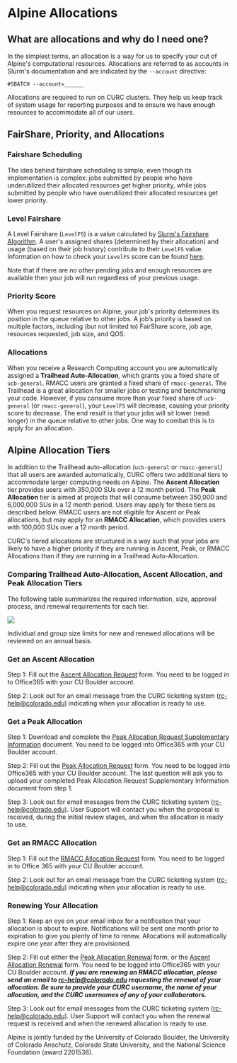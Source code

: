 # Alpine Allocations

## What are allocations and why do I need one?

In the simplest terms, an allocation is a way for us to specify your cut 
of Alpine's computational resources. Allocations are referred to as 
accounts in Slurm's documentation and are indicated by the `--account` 
directive:

```
#SBATCH --account=______
```

Allocations are required to run on CURC clusters. They help us keep track 
of system usage for reporting purposes and to ensure we have enough 
resources to accommodate all of our users.  

## FairShare, Priority, and Allocations

### Fairshare Scheduling
The idea behind fairshare scheduling is simple, even though its
implementation is complex: jobs submitted by people who have underutilized
their allocated resources get higher priority, while jobs submitted by
people who have overutilized their allocated resources get lower priority.

### Level Fairshare
A Level Fairshare (`LevelFS`) is a value calculated by [Slurm's Fairshare 
Algorithm](https://slurm.schedmd.com/fair_tree.html). A user's 
assigned shares (determined by their allocation) and usage (based on their 
job history) contribute to their `LevelFS` value. Information on how to 
check your `LevelFS` score can be found 
[here](../../faq.md#how-can-i-see-my-current-fairshare-priority).

Note that if there are no other pending jobs and enough resources are 
available then your job will run regardless of your previous usage.

### Priority Score
When you request resources on Alpine, your job's priority determines its 
position in the queue relative to other jobs. A job’s priority is based on 
multiple factors, including (but not limited to) FairShare score, job age, 
resources requested, job size, and QOS. 

### Allocations
When you receive a Research Computing account you are automatically 
assigned a **Trailhead Auto-Allocation**, which grants you a fixed share 
of `ucb-general`. RMACC users are granted a fixed share of `rmacc-general`. 
The Trailhead is a great allocation for smaller jobs or 
testing and benchmarking your code. However, if you consume more than your 
fixed share of `ucb-general` (or `rmacc-general`),  your `LevelFS` will decrease, causing your 
priority score to decrease. The end result is that your jobs will sit 
lower (read: longer) in the queue relative to other jobs. One way to 
combat this is to apply for an allocation.

## Alpine Allocation Tiers

In addition to the Trailhead auto-allocation (`ucb-general` or `rmacc-general`) that all users are awarded automatically, CURC offers two 
additional tiers to accommodate larger computing needs on Alpine. The **Ascent Allocation** tier provides users 
with 350,000 SUs over a 12 month period. The **Peak Allocation** tier is 
aimed at projects that will consume between 350,000 and 6,000,000 SUs in a 
12 month period. Users may apply for these tiers as described below.
RMACC users are not eligible for Ascent or Peak allocations, but may apply for an **RMACC Allocation**, which provides users with 100,000 SUs over a 12 month period.

CURC's tiered allocations are structured in a way such that your jobs are 
likely to have a higher priority if they are running in Ascent, Peak, or RMACC 
Allocations than if they are running in a Trailhead 
Auto-Allocation.

### Comparing Trailhead Auto-Allocation, Ascent Allocation, and Peak Allocation Tiers

The following table summarizes the required information, size, approval 
process, and renewal requirements for each tier.

![](images/alpine-allocation-tiers-chart.png)

Individual and group size limits for new and renewed allocations will be 
reviewed on an annual basis.

### Get an Ascent Allocation 

Step 1: Fill out the [Ascent Allocation 
Request](https://forms.office.com/r/eAA15b8Gsg) form. You need to be 
logged in to Office365 with your CU Boulder account.

Step 2: Look out for an email message from the CURC ticketing system (<rc-help@colorado.edu>) indicating when your allocation is ready to use.

### Get a Peak Allocation 

Step 1: Download and complete the [Peak Allocation Request Supplementary 
Information](https://o365coloradoedu.sharepoint.com/:x:/s/RC-Team/EajdPBAejjpDru7kvEEA29QBI8CoO8lj7-kUjotBIIusEg?e=geLBBP) 
document. You need to be logged into Office365 with your CU Boulder 
account.

Step 2: Fill out the [Peak Allocation 
Request](https://forms.office.com/r/5VtLpiCh01) form. You need to be 
logged into Office365 with your CU Boulder account.
The last question will ask you to upload your completed Peak Allocation 
Request Supplementary Information document from step 1. 

Step 3: Look out for email messages from the CURC ticketing system (<rc-help@colorado.edu>). User Support will contact you when the proposal 
is received, during the initial 
review stages, and when the allocation is ready to use.

### Get an RMACC Allocation

Step 1: Fill out the [RMACC Allocation 
Request](https://forms.office.com/Pages/ResponsePage.aspx?id=G4vtPQ0HKUaC5MCwGfRgVxVuc407_5dMhLp4SuO1aoJUODlNNThXTTRUNklTQk02TlFKV1gxUUZTWCQlQCN0PWcu) form. You need to be 
logged in to Office 365 with your CU Boulder account.

Step 2: Look out for an email message from the CURC ticketing system (<rc-help@colorado.edu>) indicating when your allocation is ready to use.

### Renewing Your Allocation

Step 1: Keep an eye on your email inbox for a notification that your allocation is about to expire. Notifications will be sent one month prior to expiration to give you plenty of time to renew. Allocations will automatically expire one year after they are provisioned. 

Step 2: Fill out either the [Peak Allocation Renewal](https://forms.office.com/r/wimT1SCsWz) form, or the [Ascent Allocation Renewal](https://forms.office.com/r/1ymj7gxQF3) form. You need to be logged into Office365 with your CU Boulder account. ***If you are renewing an RMACC allocation, please send an email to <rc-help@colorado.edu> requesting the renewal of your allocation. Be sure to provide your CURC username, the name of your allocation, and the CURC usernames of any of your collaborators.***

Step 3: Look out for email messages from the CURC ticketing system (<rc-help@colorado.edu>). User Support will contact you when the renewal request is received and when the renewed allocation is ready to use.

Alpine is jointly funded by the University of Colorado Boulder, the University of Colorado Anschutz, Colorado State University, and the 
National Science Foundation (award 2201538).



